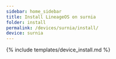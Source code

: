 ```yaml
---
sidebar: home_sidebar
title: Install LineageOS on surnia
folder: install
permalink: /devices/surnia/install/
device: surnia
---
```

{% include templates/device_install.md %}
